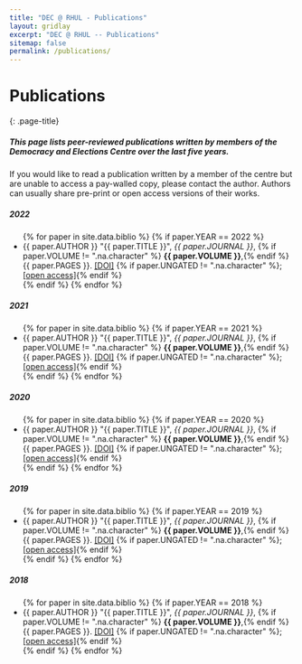 ```yaml
---
title: "DEC @ RHUL - Publications"
layout: gridlay
excerpt: "DEC @ RHUL -- Publications"
sitemap: false
permalink: /publications/
---
```

# Publications
{: .page-title}

<div class="page-intro" markdown=1>

##### This page lists peer-reviewed publications written by members of the Democracy and Elections Centre over the last five years.

If you would like to read a publication written by a member of the centre but are unable to access a pay-walled copy, please contact the author. Authors can usually share pre-print or open access versions of their works. 

</div>

<h5>2022</h5>
<ul>
{% for paper in site.data.biblio %}
{% if paper.YEAR == 2022 %}
<li>
      {{ paper.AUTHOR }}
      "{{ paper.TITLE }}",
      <em>{{ paper.JOURNAL }}</em>,
      {% if paper.VOLUME != ".na.character" %} <strong>{{ paper.VOLUME }}</strong>,{% endif %}
      {{ paper.PAGES }}.
      <a href="http://dx.doi.org/{{ paper.DOI }}">[DOI]</a>
	  {% if paper.UNGATED != ".na.character" %}; <a href="{{ paper.UNGATED }}">[open access]</a>{% endif %}
	  </li>
	  {% endif %}
{% endfor %}
</ul>

<h5>2021</h5>
<ul>
{% for paper in site.data.biblio %}
{% if paper.YEAR == 2021 %}
<li>
      {{ paper.AUTHOR }}
      "{{ paper.TITLE }}",
      <em>{{ paper.JOURNAL }}</em>,
      {% if paper.VOLUME != ".na.character" %} <strong>{{ paper.VOLUME }}</strong>,{% endif %}
      {{ paper.PAGES }}.
      <a href="http://dx.doi.org/{{ paper.DOI }}">[DOI]</a>
      {% if paper.UNGATED != ".na.character" %}; <a href="{{ paper.UNGATED }}">[open access]</a>{% endif %}
	  </li>
	  {% endif %}
{% endfor %}
</ul>

<h5>2020</h5>
<ul>
{% for paper in site.data.biblio %}
{% if paper.YEAR == 2020 %}
<li>
      {{ paper.AUTHOR }}
      "{{ paper.TITLE }}",
      <em>{{ paper.JOURNAL }}</em>,
      {% if paper.VOLUME != ".na.character" %} <strong>{{ paper.VOLUME }}</strong>,{% endif %}
      {{ paper.PAGES }}.
      <a href="http://dx.doi.org/{{ paper.DOI }}">[DOI]</a>
   	  {% if paper.UNGATED != ".na.character" %}; <a href="{{ paper.UNGATED }}">[open access]</a>{% endif %}
	  </li>
	  {% endif %}
{% endfor %}
</ul>

<h5>2019</h5>
<ul>
{% for paper in site.data.biblio %}
{% if paper.YEAR == 2019 %}
<li>
      {{ paper.AUTHOR }}
      "{{ paper.TITLE }}",
      <em>{{ paper.JOURNAL }}</em>,
      {% if paper.VOLUME != ".na.character" %} <strong>{{ paper.VOLUME }}</strong>,{% endif %}
      {{ paper.PAGES }}.
      <a href="http://dx.doi.org/{{ paper.DOI }}">[DOI]</a>
	  {% if paper.UNGATED != ".na.character" %}; <a href="{{ paper.UNGATED }}">[open access]</a>{% endif %}
	  </li>
	  {% endif %}
{% endfor %}
</ul>

<h5>2018</h5>
<ul>
{% for paper in site.data.biblio %}
{% if paper.YEAR == 2018 %}
<li>
      {{ paper.AUTHOR }}
      "{{ paper.TITLE }}",
      <em>{{ paper.JOURNAL }}</em>,
      {% if paper.VOLUME != ".na.character" %} <strong>{{ paper.VOLUME }}</strong>,{% endif %}
      {{ paper.PAGES }}.
      <a href="http://dx.doi.org/{{ paper.DOI }}">[DOI]</a>
	  {% if paper.UNGATED != ".na.character" %}; <a href="{{ paper.UNGATED }}">[open access]</a>{% endif %}
	  </li>
	  {% endif %}
{% endfor %}
</ul>
